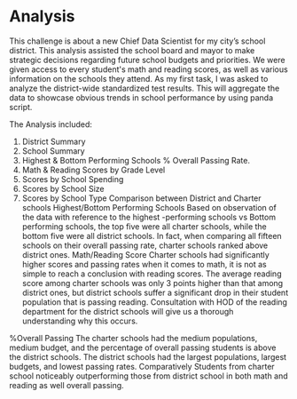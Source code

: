 # Analysis 
This challenge is about a new Chief Data Scientist for my city’s school district. This analysis assisted the school board and mayor to make strategic decisions regarding future school budgets and priorities.
We were given access to every student's math and reading scores, as well as various information on the schools they attend.
As my first task, I was asked to analyze the district-wide standardized test results. This will aggregate the data to showcase obvious trends in school performance by using panda script.

The Analysis included:
1.	District Summary
2.	School Summary
3.	Highest & Bottom Performing Schools % Overall Passing Rate.
4.	Math & Reading Scores by Grade Level
5.	Scores by School Spending
6.	Scores by School Size
7.	Scores by School Type
Comparison between District and Charter schools
	Highest/Bottom Performing Schools 
Based on observation of the data with reference to the highest -performing schools vs Bottom performing schools, the top five were all charter schools, while the bottom five were all district schools. In fact, when comparing all fifteen schools on their overall passing rate, charter schools ranked above district ones. 
Math/Reading Score 
Charter schools had significantly higher scores and passing rates when it comes to math, it is not as simple to reach a conclusion with reading scores.
The average reading score among charter schools was only 3 points higher than that among district ones, but district schools suffer a significant drop in their student population that is passing reading.
Consultation with HOD of the reading department for the district schools will give us a thorough understanding why this occurs.


%Overall Passing 
The charter schools had the medium populations, medium budget, and the percentage of overall passing students is above the district schools. The district schools had the largest populations, largest budgets, and lowest passing rates.
Comparatively Students from charter school noticeably outperforming those from district school in both math and reading as well overall passing.



